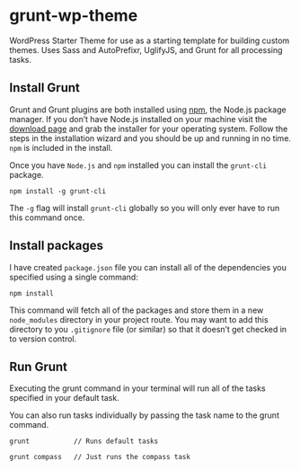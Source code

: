 grunt-wp-theme
===
WordPress Starter Theme for use as a starting template for building custom themes. Uses Sass and AutoPrefixr, UglifyJS, and Grunt for all processing tasks.

Install Grunt
---------------

Grunt and Grunt plugins are both installed using <a href="https://npmjs.org/">npm</a>, the Node.js package manager. If you don’t have Node.js installed on your machine visit the <a href="http://nodejs.org/download/">download page</a> and grab the installer for your operating system. Follow the steps in the installation wizard and you should be up and running in no time. `npm` is included in the install.

Once you have `Node.js` and `npm` installed you can install the `grunt-cli` package.

`npm install -g grunt-cli`

The `-g` flag will install `grunt-cli` globally so you will only ever have to run this command once.

Install packages
---------------

I have created `package.json` file you can install all of the dependencies you specified using a single command:

`npm install`

This command will fetch all of the packages and store them in a new `node_modules` directory in your project route. You may want to add this directory to you `.gitignore` file (or similar) so that it doesn’t get checked in to version control.

Run Grunt
---------------

Executing the grunt command in your terminal will run all of the tasks specified in your default task.

You can also run tasks individually by passing the task name to the grunt command.

`grunt           // Runs default tasks`

`grunt compass   // Just runs the compass task`